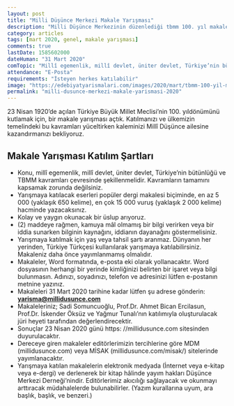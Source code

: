 ```yaml
---
layout: post
title: "Milli Düşünce Merkezi Makale Yarışması"
description: "Milli Düşünce Merkezinin düzenlediği tbmm 100. yıl makale yarışmasına isteyen herkes katılabilir"
category: articles
tags: [mart 2020, genel, makale yarışması]
comments: true
lastDate: 1585602000    
dateHuman: "31 Mart 2020"
comTopic: "Millî egemenlik, millî devlet, üniter devlet, Türkiye’nin bütünlüğü ve TBMM"
attendance: "E-Posta"
requirements: "İsteyen herkes katılabilir"
image: "https://edebiyatyarismalari.com/images/2020/mart/tbmm-100-yil-makale-yarismasi.jpg"
permalink: "milli-dusunce-merkezi-makale-yarismasi-2020"
---
```


23 Nisan 1920’de açılan Türkiye Büyük Millet Meclisi’nin 100. yıldönümünü kutlamak için, bir makale yarışması açtık. Katılmanızı ve ülkemizin temelindeki bu kavramları yüceltirken kaleminizi Millî Düşünce ailesine kazandırmanızı bekliyoruz.  

## Makale Yarışması Katılım Şartları
- Konu, millî egemenlik, millî devlet, üniter devlet, Türkiye’nin bütünlüğü ve TBMM kavramları çevresinde şekillenmelidir. Kavramların tamamını kapsamak zorunda değilsiniz.
- Yarışmaya katılacak eserleri popüler dergi makalesi biçiminde, en az 5 000 (yaklaşık 650 kelime), en çok 15 000 vuruş (yaklaşık 2 000 kelime) hacminde yazacaksınız.
- Kolay ve yaygın okunacak bir üslup arıyoruz.
- (2) maddeye rağmen, kamuya mâl olmamış bir bilgi verirken veya bir iddia sunarken bilginin kaynağını, iddianın dayanağını göstermelisiniz.
- Yarışmaya katılmak için yaş veya tahsil şartı aranmaz. Dünyanın her yerinden, Türkiye Türkçesi kullanılarak yarışmaya katılabilirsiniz. Makaleniz daha önce yayımlanmamış olmalıdır.
- Makaleler, Word formatında, e-posta eki olarak yollanacaktır. Word dosyasının herhangi bir yerinde kimliğinizi belirten bir işaret veya bilgi bulunmasın. Adınızı, soyadınızı, telefon ve adresinizi lütfen e-postanın metnine yazınız.
- Makaleleri 31 Mart 2020 tarihine kadar lütfen şu adrese gönderin: **yarisma@millidusunce.com**
- Makaleleriniz; Sadi Somuncuoğlu, Prof.Dr. Ahmet Bican Ercilasun, Prof.Dr. İskender Öksüz ve Yağmur Tunalı’nın katılımıyla oluşturulacak jüri heyeti tarafından değerlendirecektir.
- Sonuçlar 23 Nisan 2020 günü https: //millidusunce.com sitesinden duyurulacaktır.
- Dereceye giren makaleler editörlerimizin tercihlerine göre MDM (millidusunce.com) veya MİSAK (millidusunce.com/misak/) sitelerinde yayımlanacaktır.
- Yarışmaya katılan makalelerin elektronik medyada (İnternet veya e-kitap veya e-dergi) ve derlenerek bir kitap hâlinde yayım hakları Düşünce Merkezi Derneği’nindir. Editörlerimiz akıcılığı sağlayacak ve okunmayı arttıracak müdahalelerde bulunabilirler. (Yazım kurallarına uyum, ara başlık, başlık, ve benzeri.)